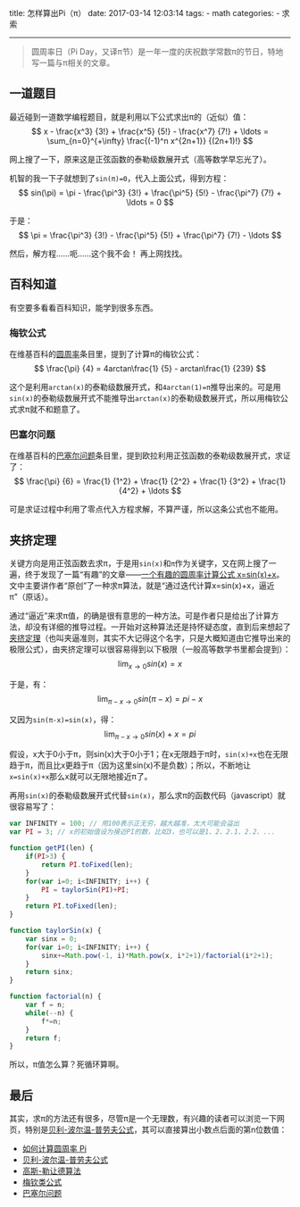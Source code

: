 title: 怎样算出Pi（π）
date: 2017-03-14 12:03:14
tags: 
    - math
categories:
    - 求索

---

> 圆周率日（Pi Day，又译π节）是一年一度的庆祝数学常数π的节日，特地写一篇与π相关的文章。

## 一道题目

最近碰到一道数学编程题目，就是利用以下公式求出π的（近似）值：
$$  x - \frac{x^3} {3!} + \frac{x^5} {5!} - \frac{x^7} {7!} + \ldots = \sum_{n=0}^{+\infty} \frac{(-1)^n x^{2n+1}} {(2n+1)!} $$

网上搜了一下，原来这是正弦函数的泰勒级数展开式（高等数学早忘光了）。

<!--more-->
机智的我一下子就想到了`sin(π)=0`，代入上面公式，得到方程：
$$ sin(\pi) = \pi - \frac{\pi^3} {3!} + \frac{\pi^5} {5!} - \frac{\pi^7} {7!} + \ldots = 0 $$

于是：
$$ \pi = \frac{\pi^3} {3!} - \frac{\pi^5} {5!} + \frac{\pi^7} {7!} - \ldots $$

然后，解方程……呃……这个我不会！
再上网找找。

## 百科知道
有空要多看看百科知识，能学到很多东西。

### 梅钦公式
在维基百科的[圆周率](https://zh.wikipedia.org/wiki/%E5%9C%93%E5%91%A8%E7%8E%87)条目里，提到了计算π的梅钦公式：
$$ \frac{\pi} {4} = 4arctan\frac{1} {5} - arctan\frac{1} {239} $$

这个是利用`arctan(x)`的泰勒级数展开式，和`4arctan(1)=π`推导出来的。可是用`sin(x)`的泰勒级数展开式不能推导出`arctan(x)`的泰勒级数展开式，所以用梅钦公式求π就不和题意了。

### 巴塞尔问题
在维基百科的[巴塞尔问题](https://zh.wikipedia.org/wiki/%E5%B7%B4%E5%A1%9E%E5%B0%94%E9%97%AE%E9%A2%98)条目里，提到欧拉利用正弦函数的泰勒级数展开式，求证了：
$$ \frac{\pi} {6} = \frac{1} {1^2} + \frac{1} {2^2} + \frac{1} {3^2} + \frac{1} {4^2} + \ldots $$

可是求证过程中利用了零点代入方程求解，不算严谨，所以这条公式也不能用。

## 夹挤定理
关键方向是用正弦函数去求π，于是用`sin(x)`和`π`作为关键字，又在网上搜了一遍，终于发现了一篇“有趣”的文章——[一个有趣的圆周率计算公式 x=sin(x)+x](http://www.guokr.com/post/608913/)。文中主要讲作者“原创”了一种求π算法，就是“通过迭代计算x=sin(x)+x，逼近π”（原话）。

通过“逼近”来求π值，的确是很有意思的一种方法。可是作者只是给出了计算方法，却没有详细的推导过程。一开始对这种算法还是持怀疑态度，直到后来想起了[夹挤定理](https://zh.wikipedia.org/wiki/%E5%A4%BE%E6%93%A0%E5%AE%9A%E7%90%86)（也叫夹逼准则，其实不大记得这个名字，只是大概知道由它推导出来的极限公式），由夹挤定理可以很容易得到以下极限（一般高等数学书里都会提到）：
$$ \lim_{x \rightarrow 0} sin(x) = x $$

于是，有：
$$ \lim_{\pi-x \rightarrow 0} sin(\pi-x) = pi-x $$

又因为`sin(π-x)=sin(x)`，得：
$$ \lim_{\pi-x \rightarrow 0} sin(x) + x = pi $$

假设，x大于0小于π，则sin(x)大于0小于1；在x无限趋于π时，`sin(x)+x`也在无限趋于π，而且比x更趋于π（因为这里sin(x)不是负数）；所以，不断地让`x=sin(x)+x`那么x就可以无限地接近π了。

再用`sin(x)`的泰勒级数展开式代替`sin(x)`，那么求π的函数代码（javascript）就很容易写了：

```javascript
var INFINITY = 100; // 用100表示正无穷，越大越准，太大可能会溢出
var PI = 3; // x的初始值设为接近PI的数，比如3，也可以是1、2、2.1、2.2、...

function getPI(len) {
    if(PI>3) {
        return PI.toFixed(len);
    }
    for(var i=0; i<INFINITY; i++) {
        PI = taylorSin(PI)+PI;
    }
    return PI.toFixed(len);
}

function taylorSin(x) {
    var sinx = 0;
    for(var i=0; i<INFINITY; i++) {
        sinx+=Math.pow(-1, i)*Math.pow(x, i*2+1)/factorial(i*2+1);
    }
    return sinx;
}

function factorial(n) {
    var f = n;
    while(--n) {
        f*=n;
    }
    return f;
}

```

所以，π值怎么算？死循环算啊。

## 最后
其实，求π的方法还有很多，尽管π是一个无理数，有兴趣的读者可以浏览一下网页，特别是[贝利-波尔温-普劳夫公式](https://zh.wikipedia.org/wiki/%E8%B4%9D%E5%88%A9-%E6%B3%A2%E5%B0%94%E6%B8%A9-%E6%99%AE%E5%8A%B3%E5%A4%AB%E5%85%AC%E5%BC%8F)，其可以直接算出小数点后面的第n位数值：

- [如何计算圆周率 Pi](http://zh.wikihow.com/%E8%AE%A1%E7%AE%97%E5%9C%86%E5%91%A8%E7%8E%87-Pi)
- [贝利-波尔温-普劳夫公式](https://zh.wikipedia.org/wiki/%E8%B4%9D%E5%88%A9-%E6%B3%A2%E5%B0%94%E6%B8%A9-%E6%99%AE%E5%8A%B3%E5%A4%AB%E5%85%AC%E5%BC%8F)
- [高斯-勒让德算法](https://zh.wikipedia.org/wiki/%E9%AB%98%E6%96%AF-%E5%8B%92%E8%AE%A9%E5%BE%B7%E7%AE%97%E6%B3%95)
- [梅钦类公式](https://zh.wikipedia.org/wiki/%E6%A2%85%E6%AC%BD%E9%A1%9E%E5%85%AC%E5%BC%8F)
- [巴塞尔问题](https://zh.wikipedia.org/wiki/%E5%B7%B4%E5%A1%9E%E5%B0%94%E9%97%AE%E9%A2%98)

